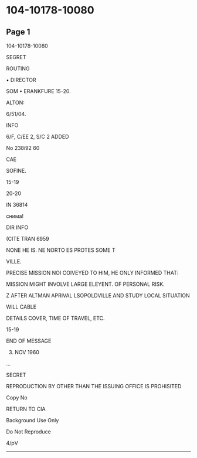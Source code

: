 # 104-10178-10080

## Page 1

104-10178-10080

SEGRET

ROUTING

• DIRECTOR

SOM • ERANKFURE 15-20.

ALTON:

6/51/04.

INFO

6/F, C/EE 2, S/C 2 ADDED

No 238i92 60

CAE

SOFINE.

15-19

20-20

IN 36814

снима!

DIR INFO

(CITE TRAN 6959

NONE HE IS. NE NORTO ES PROTES SOME T

VILLE.

PRECISE MISSION NOI COIVEYED TO HIM, HE ONLY INFORMED THAT:

MISSION MIGHT INVOLVE LARGE ELEYENT. OF PERSONAL RISK.

Z AFTER ALTMAN APRIVAL LSOPOLDVILLE AND STUDY LOCAL SITUATION

WILL CABLE

DETAILS COVER, TIME OF TRAVEL, ETC.

15-19

END OF MESSAGE

3. NOV 1960

...

SECRET

REPRODUCTION BY OTHER THAN THE ISSUING OFFICE IS PROHISITED

Copy No

RETURN TO CIA

Background Use Only

Do Not Reproduce

4/рV

---


